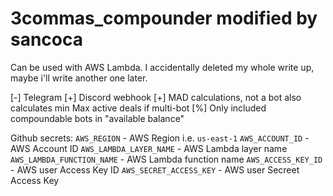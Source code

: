 # 3commas_compounder modified by sancoca
Can be used with AWS Lambda. I accidentally deleted my whole write up, maybe i'll write another one later.

[-] Telegram
[+] Discord webhook
[+] MAD calculations, not a bot also calculates min Max active deals if multi-bot
[%] Only included compoundable bots in "available balance"


Github secrets:
`AWS_REGION` - AWS Region i.e. `us-east-1`
`AWS_ACCOUNT_ID` - AWS Account ID
`AWS_LAMBDA_LAYER_NAME` - AWS Lambda layer name
`AWS_LAMBDA_FUNCTION_NAME` - AWS Lambda function name
`AWS_ACCESS_KEY_ID` - AWS user Access Key ID
`AWS_SECRET_ACCESS_KEY` - AWS user Secreet Access Key

